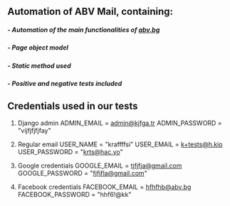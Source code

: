 ## Automation of ABV Mail, containing:

##### - Automation of the main functionalities of [abv.bg](https://www.abv.bg/)
##### - Page object model 
##### - Static method used
##### - Positive and negative tests included



## Credentials used in our tests

1. Django admin 
ADMIN_EMAIL = <admin@kjfga.tr>
ADMIN_PASSWORD = "vijfjfjfjfay"

2. Regular email 
USER_NAME = "kraffffsi"
USER_EMAIL = <k+tests@h.kio>
USER_PASSWORD = "krts@hac.yo"

3. Google credentials
GOOGLE_EMAIL = <tjfjfja@gmail.com>
GOOGLE_PASSWORD = "fjfjfla@gmail.com"

4. Facebook credentials
FACEBOOK_EMAIL = <hfhfhb@abv.bg>
FACEBOOK_PASSWORD = "hhf6!@kk"
